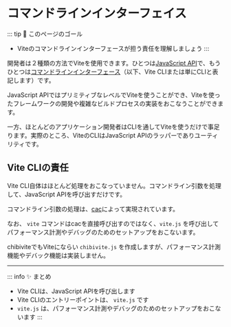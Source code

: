 # コマンドラインインターフェイス

::: tip 🎯 このページのゴール

- Viteのコマンドラインインターフェースが担う責任を理解しましょう
  :::

開発者は２種類の方法でViteを使用できます。ひとつは[JavaScript API](https://ja.vite.dev/guide/api-javascript.html)で、もうひとつは[コマンドラインインターフェース](https://ja.vite.dev/guide/cli.html)（以下、Vite CLIまたは単にCLIと表記します）です。

JavaScript APIではプリミティブなレベルでViteを使うことができ、Viteを使ったフレームワークの開発や複雑なビルドプロセスの実装をおこなうことができます。

一方、ほとんどのアプリケーション開発者はCLIを通してViteを使うだけで事足ります。実際のところ、ViteのCLIはJavaScript APIのラッパーでありユーティリティです。

## Vite CLIの責任

Vite CLI自体はほとんど処理をおこなっていません。コマンドライン引数を処理して、JavaScript APIを呼び出すだけです。

コマンドライン引数の処理は、[cac](https://github.com/cacjs/cac)によって実現されています。

なお、 `vite` コマンドはcacを直接呼び出すのではなく、`vite.js` を呼び出してパフォーマンス計測やデバッグのためのセットアップをおこないます。

chibiviteでもViteにならい `chibivite.js` を作成しますが、パフォーマンス計測機能やデバック機能は実装しません。

---

::: info ✨ まとめ

- Vite CLIは、JavaScript APIを呼び出します
- Vite CLIのエントリーポイントは、 `vite.js` です
- `vite.js` は、パフォーマンス計測やデバッグのためのセットアップをおこないます
  :::
